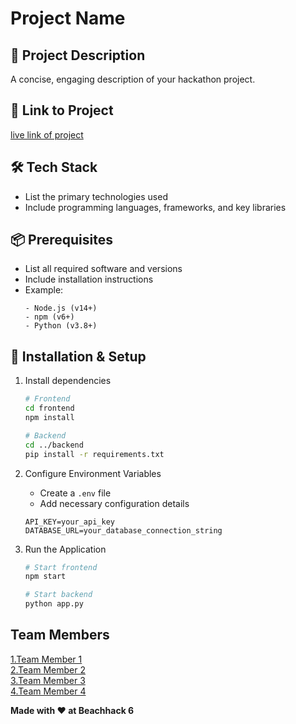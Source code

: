 # Project Name

## 🚀 Project Description
A concise, engaging description of your hackathon project.

## 🎯 Link to Project
[live link of project](live_link)

## 🛠 Tech Stack
- List the primary technologies used
- Include programming languages, frameworks, and key libraries

## 📦 Prerequisites
- List all required software and versions
- Include installation instructions
- Example:
  ```
  - Node.js (v14+)
  - npm (v6+)
  - Python (v3.8+)
  ``` 

## 🔧 Installation & Setup

1. Install dependencies
   ```bash
   # Frontend 
   cd frontend
   npm install

   # Backend
   cd ../backend
   pip install -r requirements.txt
   ```

2. Configure Environment Variables
   
   - Create a `.env` file
   - Add necessary configuration details
     
   ```
   API_KEY=your_api_key
   DATABASE_URL=your_database_connection_string
   ```

4. Run the Application
   ```bash
   # Start frontend
   npm start

   # Start backend
   python app.py
   ```

## Team Members
  [1.Team Member 1](enter_github_id_here)   
  [2.Team Member 2](enter_github_id_here)   
  [3.Team Member 3](enter_github_id_here)   
  [4.Team Member 4](enter_github_id_here)  

**Made with ❤️ at Beachhack 6**
